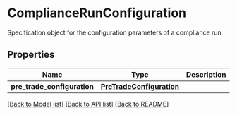 # ComplianceRunConfiguration

Specification object for the configuration parameters of a compliance run

## Properties
Name | Type | Description | Notes
------------ | ------------- | ------------- | -------------
**pre_trade_configuration** | [**PreTradeConfiguration**](PreTradeConfiguration.md) |  | 

[[Back to Model list]](../README.md#documentation-for-models) [[Back to API list]](../README.md#documentation-for-api-endpoints) [[Back to README]](../README.md)


